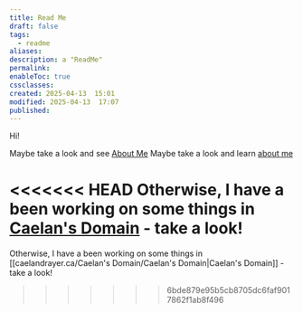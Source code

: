 ```yaml
---
title: Read Me
draft: false
tags:
  - readme
aliases: 
description: a "ReadMe"
permalink: 
enableToc: true
cssclasses: 
created: 2025-04-13  15:01
modified: 2025-04-13  17:07
published: 
---
```

 
Hi! 

Maybe take a look and see [About Me](caelandrayer.ca/About%20Me.md)
Maybe take a look and learn [about me](caelandrayer.ca/About%20Me.md)

<<<<<<< HEAD
Otherwise, I have a been working on some things in [Caelan's Domain](caelandrayer.ca/Caelan's%20Domain/Caelan's%20Domain.md) - take a look! 
=======
Otherwise, I have a been working on some things in [[caelandrayer.ca/Caelan's Domain/Caelan's Domain|Caelan's Domain]] - take a look! 
>>>>>>> 6bde879e95b5cb8705dc6faf9017862f1ab8f496
